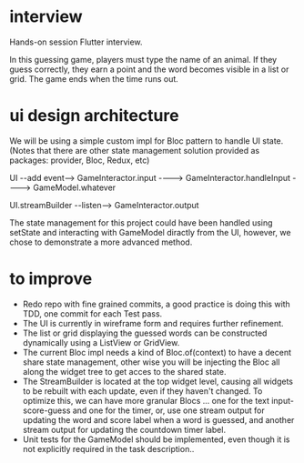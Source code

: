 # interview

Hands-on session Flutter interview.

In this guessing game, players must type the name of an animal. If they guess correctly, they earn a point and the word becomes visible in a list or grid. The game ends when the time runs out.

# ui design architecture

We will be using a simple custom impl for Bloc pattern to handle UI state. (Notes that there are other state management solution provided as packages: provider, Bloc, Redux, etc)

UI --add event--> GameInteractor.input ----> GameInteractor.handleInput ----> GameModel.whatever

UI.streamBuilder --listen--> GameInteractor.output

The state management for this project could have been handled using setState and interacting with GameModel diractly from the UI, however, we chose to demonstrate a more advanced method.

# to improve

* Redo repo with fine grained commits, a good practice is doing this with TDD, one commit for each Test pass.
* The UI is currently in wireframe form and requires further refinement. 
* The list or grid displaying the guessed words can be constructed dynamically using a ListView or GridView. 
* The current Bloc impl needs a kind of Bloc.of(context) to have a decent share state management, other wise you will be injecting the Bloc all along the widget tree to get acces to the shared state.
* The StreamBuilder is located at the top widget level, causing all widgets to be rebuilt with each update, even if they haven't changed. To optimize this, we can have more granular Blocs ... one for the text input-score-guess and one for the timer, or, use one stream output for updating the word and score label when a word is guessed, and another stream output for updating the countdown timer label.
* Unit tests for the GameModel should be implemented, even though it is not explicitly required in the task description..
